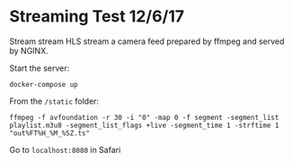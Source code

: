 # Streaming Test 12/6/17

Stream stream HLS stream a camera feed prepared by ffmpeg and served by NGINX.

Start the server:

```
docker-compose up
```

From the `/static` folder:

```
ffmpeg -f avfoundation -r 30 -i "0" -map 0 -f segment -segment_list playlist.m3u8 -segment_list_flags +live -segment_time 1 -strftime 1 "out%FT%H_%M_%SZ.ts"
```

Go to `localhost:8080` in Safari

